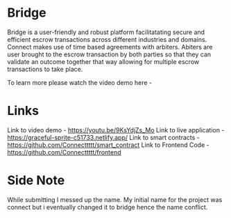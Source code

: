 # Bridge

Bridge is a user-friendly and robust platform facilitatating secure and efficient escrow transactions across different industries and domains.
Connect makes use of time based agreements with arbiters. Abiters are user brought to the escrow transaction by both parties so that they can validate an outcome together that way allowing for multiple escrow transactions to take place.

To learn more please watch the video demo here -

# Links

Link to video demo - https://youtu.be/9KsYdjZs_Mo
Link to live application - https://graceful-sprite-c51733.netlify.app/
Link to smart contracts - https://github.com/Connecttttt/smart_contract
Link to Frontend Code - https://github.com/Connecttttt/frontend

# Side Note

While submitting I messed up the name. My initial name for the project was connect but i eventually changed it to bridge hence the name conflict.
